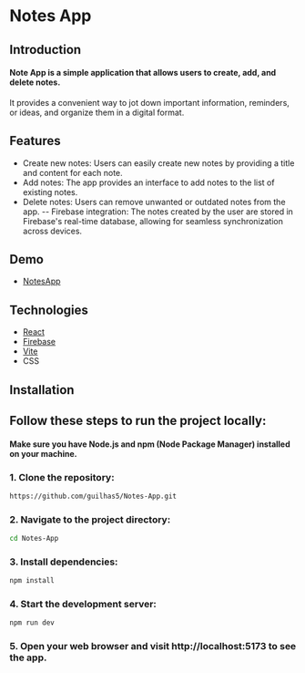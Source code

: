 # Notes App

## Introduction

#### Note App is a simple application that allows users to create, add, and delete notes. 
It provides a convenient way to jot down important information, reminders, or ideas, and organize them in a digital format.

## Features

- Create new notes: Users can easily create new notes by providing a title and content for each note.
- Add notes: The app provides an interface to add notes to the list of existing notes.
- Delete notes: Users can remove unwanted or outdated notes from the app.
-- Firebase integration: The notes created by the user are stored in Firebase's real-time database, allowing for seamless synchronization across devices.


## Demo
 * [NotesApp](https://notes-1app.netlify.app)
 
## Technologies 
* [React](https://react.dev/)
* [Firebase](https://firebase.google.com/docs)
* [Vite](https://vitejs.dev/guide/)
* CSS


## Installation

## Follow these steps to run the project locally:
#### Make sure you have Node.js and npm (Node Package Manager) installed on your machine.

### 1. Clone the repository:

   ```bash
https://github.com/guilhas5/Notes-App.git
```
### 2. Navigate to the project directory:
   ```bash
  cd Notes-App
```
### 3. Install dependencies:
```bash
npm install
```
### 4. Start the development server:
```bash
npm run dev
```
### 5. Open your web browser and visit http://localhost:5173 to see the app.







